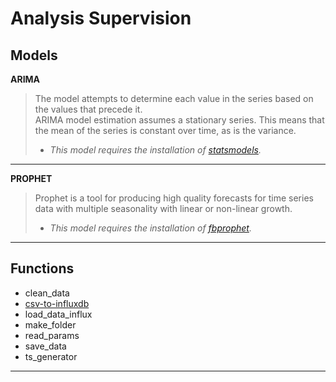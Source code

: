 # Analysis Supervision

## Models

**ARIMA**
>
> The model attempts to determine each value in the series based on the values that precede it.  
> ARIMA model estimation assumes a stationary series. 
> This means that the mean of the series is constant over time, as is the variance.
> 
> - _This model requires the installation of [statsmodels](https://www.statsmodels.org/stable/index.html)._

---

**PROPHET**
>
> Prophet is a tool for producing high quality forecasts for time series data with 
> multiple seasonality with linear or non-linear growth.
>
> - _This model requires the installation of [fbprophet](https://facebook.github.io/prophet/docs/quick_start.html)._

---

## Functions

- clean_data
- [csv-to-influxdb](https://github.com/fabio-miranda/csv-to-influxdb)
- load_data_influx
- make_folder
- read_params
- save_data
- ts_generator

---
